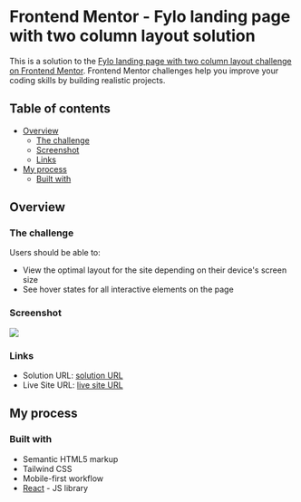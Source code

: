 # Frontend Mentor - Fylo landing page with two column layout solution

This is a solution to the [Fylo landing page with two column layout challenge on Frontend Mentor](https://www.frontendmentor.io/challenges/fylo-landing-page-with-two-column-layout-5ca5ef041e82137ec91a50f5). Frontend Mentor challenges help you improve your coding skills by building realistic projects. 

## Table of contents

- [Overview](#overview)
  - [The challenge](#the-challenge)
  - [Screenshot](#screenshot)
  - [Links](#links)
- [My process](#my-process)
  - [Built with](#built-with)

## Overview

### The challenge

Users should be able to:

- View the optimal layout for the site depending on their device's screen size
- See hover states for all interactive elements on the page

### Screenshot

![](./images/final%20design/fylo-landing-page.JPG)

### Links

- Solution URL: [solution URL](https://github.com/pauldevcodes/fylo)
- Live Site URL: [live site URL](https://pauldev-fylo.netlify.app/)

## My process

### Built with

- Semantic HTML5 markup
- Tailwind CSS
- Mobile-first workflow
- [React](https://reactjs.org/) - JS library

